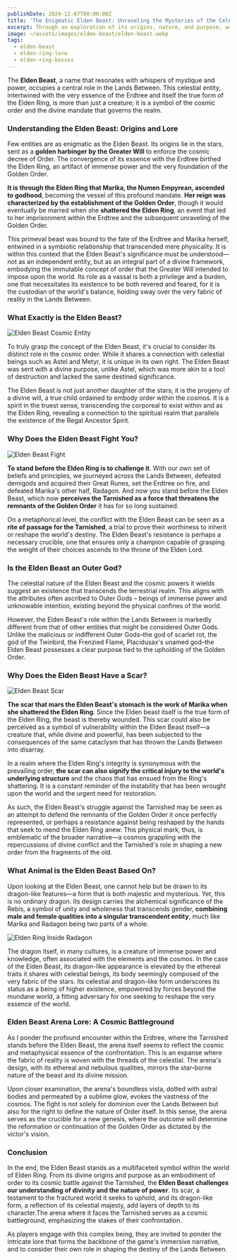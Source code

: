 ```yaml
---
publishDate: 2024-12-07T00:00:00Z
title: 'The Enigmatic Elden Beast: Unraveling the Mysteries of the Celestial Guardian'
excerpt: Through an exploration of its origins, nature, and purpose, we delve into the enigmatic lore surrounding the Elden Beast, seeking to understand its battles, scars, and the significance of its existence within the broader narrative of Elden Ring.
image: ~/assets/images/elden-beast/elden-beast.webp
tags:
  - elden-beast
  - elden-ring-lore
  - elden-ring-bosses
---
```


<!-- keywords: elden beast lore, why does the elden beast fight you, is the elden beast an outer god, why does the elden beast have a scar, what exactly is the elden beast, what animal is the elden beast based on, elden beast arena lore -->

<!-- topics: elden beast lore, why does the elden beast fight you, is the elden beast an outer god, why does the elden beast have a scar, what exactly is the elden beast, what animal is the elden beast based on, elden beast arena lore -->

<!-- # The Enigmatic Elden Beast: Unraveling the Mysteries of the Celestial Guardian -->

The **Elden Beast**, a name that resonates with whispers of mystique and power, occupies a central role in the Lands Between. This celestial entity, intertwined with the very essence of the Erdtree and itself the true form of the Elden Ring, is more than just a creature; it is a symbol of the cosmic order and the divine mandate that governs the realm.

### Understanding the Elden Beast: Origins and Lore

Few entities are as enigmatic as the Elden Beast. Its origins lie in the stars, sent as a **golden harbinger by the Greater Will** to enforce the cosmic decree of Order. The convergence of its essence with the Erdtree birthed the Elden Ring, an artifact of immense power and the very foundation of the Golden Order.

**It is through the Elden Ring that Marika, the Numen Empyrean, ascended to godhood**, becoming the vessel of this profound mandate. **Her reign was characterized by the establishment of the Golden Order**, though it would eventually be marred when she **shattered the Elden Ring**, an event that led to her imprisonment within the Erdtree and the subsequent unraveling of the Golden Order.

This primeval beast was bound to the fate of the Erdtree and Marika herself, entwined in a symbiotic relationship that transcended mere physicality. It is within this context that the Elden Beast's significance must be understood—not as an independent entity, but as an integral part of a divine framework, embodying the immutable concept of order that the Greater Will intended to impose upon the world. Its role as a vassal is both a privilege and a burden, one that necessitates its existence to be both revered and feared, for it is the custodian of the world's balance, holding sway over the very fabric of reality in the Lands Between.

### What Exactly is the Elden Beast?

![Elden Beast Cosmic Entity](~/assets/images/elden-beast/elden-beast-cosmic-entity.webp)

To truly grasp the concept of the Elden Beast, it's crucial to consider its distinct role in the cosmic order. While it shares a connection with celestial beings such as Astel and Metyr, it is unique in its own right. The Elden Beast was sent with a divine purpose, unlike Astel, which was more akin to a tool of destruction and lacked the same destined significance.

The Elden Beast is not just another daughter of the stars; it is the progeny of a divine will, a true child ordained to embody order within the cosmos. It is a spirit in the truest sense, transcending the corporeal to exist within and as the Elden Ring, revealing a connection to the spiritual realm that parallels the existence of the Regal Ancestor Spirit.

### Why Does the Elden Beast Fight You?

![Elden Beast Fight](~/assets/images/elden-beast/elden-beast-fight.webp)

**To stand before the Elden Ring is to challenge it**. With our own set of beliefs and principles, we journeyed across the Lands Between, defeated demigods and acquired their Great Runes, set the Erdtree on fire, and defeated Marika's other half, Radagon. And now you stand before the Elden Beast, which now **perceives the Tarnished as a force that threatens the remnants of the Golden Order** it has for so long sustained.

On a metaphorical level, the conflict with the Elden Beast can be seen as a **rite of passage for the Tarnished**, a trial to prove their worthiness to inherit or reshape the world's destiny. The Elden Beast's resistance is perhaps a necessary crucible, one that ensures only a champion capable of grasping the weight of their choices ascends to the throne of the Elden Lord.

### Is the Elden Beast an Outer God?

The celestial nature of the Elden Beast and the cosmic powers it wields suggest an existence that transcends the terrestrial realm. This aligns with the attributes often ascribed to Outer Gods – beings of immense power and unknowable intention, existing beyond the physical confines of the world.

However, the Elden Beast's role within the Lands Between is markedly different from that of other entities that might be considered Outer Gods. Unlike the malicious or indifferent Outer Gods–the god of scarlet rot, the god of the Twinbird, the Frenzied Flame, Placidusax's unamed god–the Elden Beast possesses a clear purpose tied to the upholding of the Golden Order.

### Why Does the Elden Beast Have a Scar?

![Elden Beast Scar](~/assets/images/elden-beast/elden-beast-scar.webp)

**The scar that mars the Elden Beast's stomach is the work of Marika when she shattered the Elden Ring**. Since the Elden beast itself is the true form of the Elden Ring, the beast is thereby wounded. This scar could also be perceived as a symbol of vulnerability within the Elden Beast itself—a creature that, while divine and powerful, has been subjected to the consequences of the same cataclysm that has thrown the Lands Between into disarray.

In a realm where the Elden Ring's integrity is synonymous with the prevailing order, **the scar can also signify the critical injury to the world's underlying structure** and the chaos that has ensued from the Ring's shattering. It is a constant reminder of the instability that has been wrought upon the world and the urgent need for restoration.

As such, the Elden Beast's struggle against the Tarnished may be seen as an attempt to defend the remnants of the Golden Order it once perfectly represented, or perhaps a resistance against being reshaped by the hands that seek to mend the Elden Ring anew. This physical mark, thus, is emblematic of the broader narrative—a cosmos grappling with the repercussions of divine conflict and the Tarnished's role in shaping a new order from the fragments of the old.

### What Animal is the Elden Beast Based On?

Upon looking at the Elden Beast, one cannot help but be drawn to its dragon-like features—a form that is both majestic and mysterious. Yet, this is no ordinary dragon. Its design carries the alchemical significance of the Rebis, a symbol of unity and wholeness that transcends gender, **combining male and female qualities into a singular transcendent entity**, much like Marika and Radagon being two parts of a whole.

![Elden Ring Inside Radagon](~/assets/images/elden-beast/elden-ring-inside-radagon.webp)

The dragon itself, in many cultures, is a creature of immense power and knowledge, often associated with the elements and the cosmos. In the case of the Elden Beast, its dragon-like appearance is elevated by the ethereal traits it shares with celestial beings, its body seemingly composed of the very fabric of the stars. Its celestial and dragon-like form underscores its status as a being of higher existence, empowered by forces beyond the mundane world, a fitting adversary for one seeking to reshape the very essence of the world.

### Elden Beast Arena Lore: A Cosmic Battleground

As I ponder the profound encounter within the Erdtree, where the Tarnished stands before the Elden Beast, the arena itself seems to reflect the cosmic and metaphysical essence of the confrontation. This is an expanse where the fabric of reality is woven with the threads of the celestial. The arena's design, with its ethereal and nebulous qualities, mirrors the star-borne nature of the beast and its divine mission.

Upon closer examination, the arena's boundless vista, dotted with astral bodies and permeated by a sublime glow, evokes the vastness of the cosmos. The fight is not solely for dominion over the Lands Between but also for the right to define the nature of Order itself. In this sense, the arena serves as the crucible for a new genesis, where the outcome will determine the reformation or continuation of the Golden Order as dictated by the victor's vision.

### Conclusion

In the end, the Elden Beast stands as a multifaceted symbol within the world of Elden Ring. From its divine origins and purpose as an embodiment of order to its cosmic battle against the Tarnished, the **Elden Beast challenges our understanding of divinity and the nature of power**. Its scar, a testament to the fractured world it seeks to uphold, and its dragon-like form, a reflection of its celestial majesty, add layers of depth to its character.The arena where it faces the Tarnished serves as a cosmic battleground, emphasizing the stakes of their confrontation.

As players engage with this complex being, they are invited to ponder the intricate lore that forms the backbone of the game's immersive narrative, and to consider their own role in shaping the destiny of the Lands Between.
